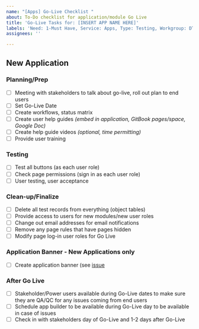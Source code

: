 ```yaml
---
name: "[Apps] Go-Live Checklist "
about: To-Do checklist for application/module Go Live
title: 'Go-Live Tasks for: [INSERT APP NAME HERE]'
labels: 'Need: 1-Must Have, Service: Apps, Type: Testing, Workgroup: DTS'
assignees: ''

---
```


## New Application
### Planning/Prep
- [ ] Meeting with stakeholders to talk about go-live, roll out plan to end users
- [ ] Set Go-Live Date
- [ ] Create workflows, status matrix
- [ ] Create user help guides _(embed in application, GitBook pages/space, Google Doc)_
- [ ] Create help guide videos _(optional, time permitting)_
- [ ] Provide user training

### Testing
- [ ] Test all buttons (as each user role)
- [ ] Check page permissions (sign in as each user role)
- [ ] User testing, user acceptance

### Clean-up/Finalize
- [ ] Delete all test records from everything (object tables)
- [ ] Provide access to users for new modules/new user roles
- [ ] Change out email addresses for email notifications
- [ ] Remove any page rules that have pages hidden
- [ ] Modify page log-in user roles for Go Live

### Application Banner - New Applications only
- [ ] Create application banner (see [issue](https://github.com/cityofaustin/atd-data-tech/issues/275)

### After Go Live
- [ ] Stakeholder/Power users available during Go-Live dates to make sure they are QA/QC for any issues coming from end users
- [ ] Schedule app builder to be available during Go-Live day to be available in case of issues
- [ ] Check in with stakeholders day of Go-Live and 1-2 days after Go-Live
